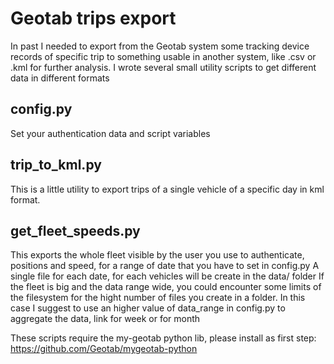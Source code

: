 # Geotab trips export
In past I needed to export from the Geotab system some tracking device records of specific trip to something usable in another system, like .csv or .kml for further analysis.
I wrote several small utility scripts to get different data in different formats

config.py
---------
Set your authentication data and script variables

trip_to_kml.py
--------------
This is a little utility to export trips of a single vehicle of a specific day in kml format.

get_fleet_speeds.py
------------------
This exports the whole fleet visible by the user you use to authenticate, positions and speed, for a range of date
that you have to set in config.py
A single file for each date, for each vehicles will be create in the data/ folder
If the fleet is big and the data range wide, you could encounter some limits of the filesystem for the hight number of files you create in a folder. In this case I suggest to use an higher value of data_range in config.py to aggregate the data, link for week or for month

These scripts require the my-geotab python lib, please install as first step:
https://github.com/Geotab/mygeotab-python
